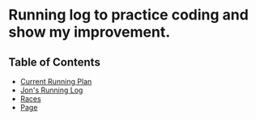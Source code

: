 # Running log to practice coding and show my improvement. 

## Table of Contents
- [Current Running Plan](plan.md)
- [Jon's Running Log](log.md)
- [Races](races.md)
- [Page](run.html)